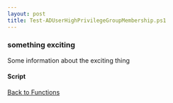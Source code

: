 ```yaml
---
layout: post
title: Test-ADUserHighPrivilegeGroupMembership.ps1
---
```


### something exciting

Some information about the exciting thing

#### Script

<script src="https://gist-it.appspot.com/github.com/BanterBoy/scripts-blog/blob/master/PowerShell/functions/activeDirectory/Test-ADUserHighPrivilegeGroupMembership.ps1"></script>

<a href="/menu/_pages/functions.html">Back to Functions</a>
